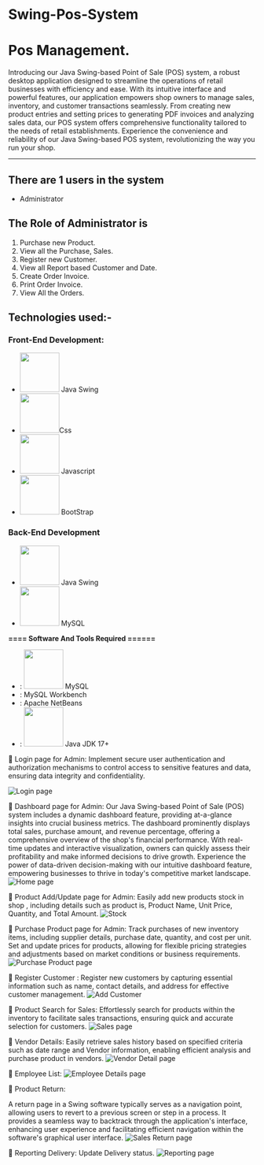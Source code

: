 # Swing-Pos-System

# Pos Management.
Introducing our Java Swing-based Point of Sale (POS) system, a robust desktop application designed to streamline the operations of retail businesses with efficiency and ease. With its intuitive interface and powerful features, our application empowers shop owners to manage sales, inventory, and customer transactions seamlessly. From creating new product entries and setting prices to generating PDF invoices and analyzing sales data, our POS system offers comprehensive functionality tailored to the needs of retail establishments. Experience the convenience and reliability of our Java Swing-based POS system, revolutionizing the way you run your shop.
-----------------   ---------------------------------------------
## There are 1 users in the system

- Administrator

## The Role of Administrator is
1. Purchase new Product.
2. View all the Purchase, Sales.
3. Register new Customer.
4. View all Report based Customer and Date.
5. Create Order Invoice.
6. Print Order Invoice.
7. View All the Orders.
## Technologies used:-
### Front-End Development:
-  [<img src="Screenshot 2024-03-22 151905.png" width="80" height="80">](https://docs.oracle.com/javase/tutorial/uiswing/) Java Swing
-  [<img src="https://github.com/fatemazohor/fatemazohor/blob/main/svg/css3.svg" width="80" height="80">](https://github.com/fatemazohor)Css
-  [<img src="https://github.com/fatemazohor/fatemazohor/blob/main/svg/javascript.svg" width="80" height="80">](https://github.com/fatemazohor) Javascript
- [<img src="https://github.com/fatemazohor/fatemazohor/blob/main/svg/bootstrap-logo-shadow.png" width="80" height="80">](https://github.com/fatemazohor) BootStrap
### Back-End Development
-  [<img src="Screensort/Swing.png" width="80" height="80">](https://github.com/SadlyAhamed) Java Swing
-  [<img src="Screensort/mysql.png" width="80" height="80">](https://github.com/SadlyAhame) MySQL

**==== Software And Tools Required ======**
- :  [<img src="Screensort/mysql.png" width="80" height="80">](https://github.com/SadlyAhame) MySQL
- :  MySQL Workbench
- :  Apache NetBeans
- :  [<img src="Screenshot/Java.png" width="80" height="80">](https://www.java.com/en/download/help/whatis_java.html) Java JDK 17+
  
:pushpin: Login page for Admin:
Implement secure user authentication and authorization mechanisms to control access to sensitive features and data, ensuring data integrity and confidentiality.

![ Login page](https://github.com/SadlyAhamed/Swing-Pos-System/blob/main/Screensort/Screenshot%202024-03-22%20151905.png)

:pushpin: Dashboard page for Admin:
Our Java Swing-based Point of Sale (POS) system includes a dynamic dashboard feature, providing at-a-glance insights into crucial business metrics. The dashboard prominently displays total sales, purchase amount, and revenue percentage, offering a comprehensive overview of the shop's financial performance. With real-time updates and interactive visualization, owners can quickly assess their profitability and make informed decisions to drive growth. Experience the power of data-driven decision-making with our intuitive dashboard feature, empowering businesses to thrive in today's competitive market landscape.
![ Home page](https://github.com/SadlyAhamed/Swing-Pos-System/blob/main/Screensort/Screenshot%202024-03-22%20151554.png)

:pushpin: Product Add/Update page for Admin:
Easily add new products stock in shop , including details such as product is, Product Name, Unit Price, Quantity, and Total Amount.
![ Stock](https://github.com/SadlyAhamed/Swing-Pos-System/blob/main/Screensort/Screenshot%202024-03-22%20151706.png)

:pushpin: Purchase Product page for Admin:
Track purchases of new inventory items, including supplier details, purchase date, quantity, and cost per unit. Set and update prices for products, allowing for flexible pricing strategies and adjustments based on market conditions or business requirements.
![ Purchase Product page](https://github.com/SadlyAhamed/Swing-Pos-System/blob/main/Screensort/Screenshot%202024-03-22%20151648.png)

:pushpin: Register  Customer :
Register new customers by capturing essential information such as name, contact details, and address for effective customer management.
![ Add Customer](https://github.com/SadlyAhamed/Swing-Pos-System/blob/main/Screensort/Screenshot%202024-03-22%20151724.png)


:pushpin: Product Search for Sales:
Effortlessly search for products within the inventory to facilitate sales transactions, ensuring quick and accurate selection for customers.
![ Sales page](https://github.com/SadlyAhamed/Swing-Pos-System/blob/main/Screensort/Screenshot%202024-03-22%20151612.png)



 :pushpin: Vendor Details:
 Easily retrieve sales history based on specified criteria such as date range and Vendor information, enabling efficient  analysis and purchase product in vendors.
![ Vendor Detail page](https://github.com/SadlyAhamed/Swing-Pos-System/blob/main/Screensort/Screenshot%202024-03-22%20151736.png)

:pushpin: Employee List:
![ Employee Details page](https://github.com/SadlyAhamed/Swing-Pos-System/blob/main/Screensort/Screenshot%202024-03-22%20151753.png)

:pushpin: Product Return:

A return page in a Swing software typically serves as a navigation point, allowing users to revert to a previous screen or step in a process. It provides a seamless way to backtrack through the application's interface, enhancing user experience and facilitating efficient navigation within the software's graphical user interface.
![ Sales Return page](https://github.com/SadlyAhamed/Swing-Pos-System/blob/main/Screensort/Screenshot%202024-03-22%20151806.png)

:pushpin: Reporting Delivery:
Update Delivery status.
![ Reporting page](https://github.com/SadlyAhamed/Swing-Pos-System/blob/main/Screensort/Screenshot%202024-03-22%20151816.png)

